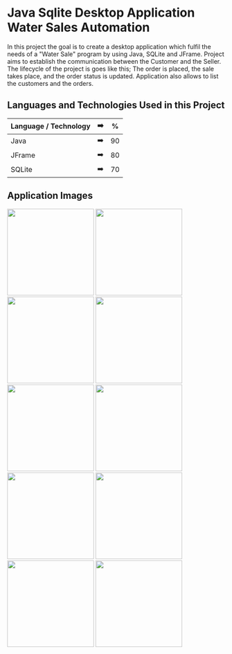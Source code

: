 # Java Sqlite Desktop Application Water Sales Automation

In this project the goal is to create a desktop application which fulfil the needs of a "Water Sale" program by using Java, SQLite and JFrame. Project aims to establish the communication between the Customer and the Seller. The lifecycle of the project is goes like this; The order is placed, the sale takes place, and the order status is updated. Application also allows to list the customers and the orders.

## Languages and Technologies Used in this Project

| Language / Technology | :arrow_right:  |  % | 
| ------------- |:-------------:|:-------------:|
| Java | :arrow_right:  |  90 |
| JFrame | :arrow_right:  |  80 |
| SQLite | :arrow_right:  |  70 |

## Application Images

<p>
  
<a href="https://github.com/selenkosoglu/Java-Sqlite-Desktop-Application-Water-Sales/blob/main/görseller/sunum1.png" target="_blank">
<img src="https://github.com/selenkosoglu/Java-Sqlite-Desktop-Application-Water-Sales/blob/main/görseller/sunum1.png" width="200" style="max-width:100%;"></a>
  
<a href="https://github.com/selenkosoglu/Java-Sqlite-Desktop-Application-Water-Sales/blob/main/görseller/sunum2.png" target="_blank">
<img src="https://github.com/selenkosoglu/Java-Sqlite-Desktop-Application-Water-Sales/blob/main/görseller/sunum2.png" width="200" style="max-width:100%;"></a>
 
  <a href="https://github.com/selenkosoglu/Java-Sqlite-Desktop-Application-Water-Sales/blob/main/görseller/sunum3.png" target="_blank">
<img src="https://github.com/selenkosoglu/Java-Sqlite-Desktop-Application-Water-Sales/blob/main/görseller/sunum3.png" width="200" style="max-width:100%;"></a>
  <a href="https://github.com/selenkosoglu/Java-Sqlite-Desktop-Application-Water-Sales/blob/main/görseller/sunum4.png" target="_blank">
<img src="https://github.com/selenkosoglu/Java-Sqlite-Desktop-Application-Water-Sales/blob/main/görseller/sunum4.png" width="200" style="max-width:100%;"></a>
  <a href="https://github.com/selenkosoglu/Java-Sqlite-Desktop-Application-Water-Sales/blob/main/görseller/sunum5.png" target="_blank">
<img src="https://github.com/selenkosoglu/Java-Sqlite-Desktop-Application-Water-Sales/blob/main/görseller/sunum5.png" width="200" style="max-width:100%;"></a>
  <a href="https://github.com/selenkosoglu/Java-Sqlite-Desktop-Application-Water-Sales/blob/main/görseller/sunum6.png" target="_blank">
<img src="https://github.com/selenkosoglu/Java-Sqlite-Desktop-Application-Water-Sales/blob/main/görseller/sunum6.png" width="200" style="max-width:100%;"></a>
  <a href="https://github.com/selenkosoglu/Java-Sqlite-Desktop-Application-Water-Sales/blob/main/görseller/sunum7.png" target="_blank">
<img src="https://github.com/selenkosoglu/Java-Sqlite-Desktop-Application-Water-Sales/blob/main/görseller/sunum7.png" width="200" style="max-width:100%;"></a>
  <a href="https://github.com/selenkosoglu/Java-Sqlite-Desktop-Application-Water-Sales/blob/main/görseller/sunum8.png" target="_blank">
<img src="https://github.com/selenkosoglu/Java-Sqlite-Desktop-Application-Water-Sales/blob/main/görseller/sunum8.png" width="200" style="max-width:100%;"></a>
  <a href="https://github.com/selenkosoglu/Java-Sqlite-Desktop-Application-Water-Sales/blob/main/görseller/sunum9.png" target="_blank">
<img src="https://github.com/selenkosoglu/Java-Sqlite-Desktop-Application-Water-Sales/blob/main/görseller/sunum9.png" width="200" style="max-width:100%;"></a>
  <a href="https://github.com/selenkosoglu/Java-Sqlite-Desktop-Application-Water-Sales/blob/main/görseller/sunum10.png" target="_blank">
<img src="https://github.com/selenkosoglu/Java-Sqlite-Desktop-Application-Water-Sales/blob/main/görseller/sunum10.png" width="200" style="max-width:100%;"></a>

</p>
